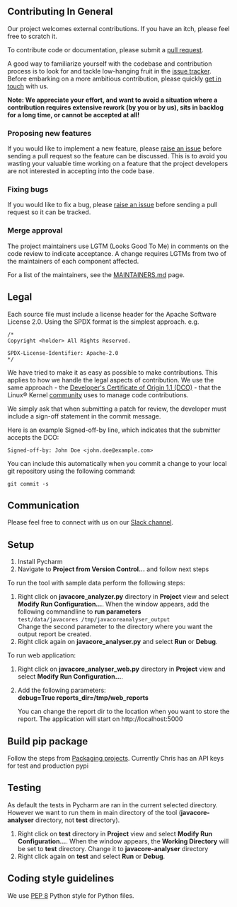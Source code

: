 ## Contributing In General
Our project welcomes external contributions. If you have an itch, please feel
free to scratch it.

To contribute code or documentation, please submit a [pull request](https://github.com/IBM/javacore-analyser/compare).

A good way to familiarize yourself with the codebase and contribution process is
to look for and tackle low-hanging fruit in the [issue tracker](https://github.com/ibm/javacore-analyser/issues).
Before embarking on a more ambitious contribution, please quickly [get in touch](#communication) with us.

**Note: We appreciate your effort, and want to avoid a situation where a contribution
requires extensive rework (by you or by us), sits in backlog for a long time, or
cannot be accepted at all!**

### Proposing new features

If you would like to implement a new feature, please 
[raise an issue](https://github.com/IBM/javacore-analyser/issues/new)
before sending a pull request so the feature can be discussed. This is to avoid
you wasting your valuable time working on a feature that the project developers
are not interested in accepting into the code base.

### Fixing bugs

If you would like to fix a bug, please [raise an issue](https://github.com/IBM/javacore-analyser/issues/new) before 
sending a pull request so it can be tracked.

### Merge approval

The project maintainers use LGTM (Looks Good To Me) in comments on the code
review to indicate acceptance. A change requires LGTMs from two of the
maintainers of each component affected.

For a list of the maintainers, see the [MAINTAINERS.md](MAINTAINERS.md) page.

## Legal

Each source file must include a license header for the Apache
Software License 2.0. Using the SPDX format is the simplest approach.
e.g.

```
/*
Copyright <holder> All Rights Reserved.

SPDX-License-Identifier: Apache-2.0
*/
```

We have tried to make it as easy as possible to make contributions. This
applies to how we handle the legal aspects of contribution. We use the
same approach - the [Developer's Certificate of Origin 1.1 (DCO)](https://github.com/hyperledger/fabric/blob/master/docs/source/DCO1.1.txt) - that the Linux® Kernel [community](https://elinux.org/Developer_Certificate_Of_Origin)
uses to manage code contributions.

We simply ask that when submitting a patch for review, the developer
must include a sign-off statement in the commit message.

Here is an example Signed-off-by line, which indicates that the
submitter accepts the DCO:

```
Signed-off-by: John Doe <john.doe@example.com>
```

You can include this automatically when you commit a change to your
local git repository using the following command:

```
git commit -s
```

## Communication
Please feel free to connect with us on our [Slack channel](https://ibm.enterprise.slack.com/archives/C01KQ4X0ZK6).

## Setup
1. Install Pycharm
2. Navigate to **Project from Version Control...** and follow next steps

To run the tool with sample data perform the following steps:
1. Right click on **javacore_analyzer.py** directory in **Project** view and select **Modify Run Configuration...**. 
When the window appears, add the following commandline to **run parameters**  
`test/data/javacores /tmp/javacoreanalyser_output`  
Change the second parameter to the directory where you want the output report be created.
2. Right click again on **javacore_analyser.py** and select **Run** or **Debug**.

To run web application:
1. Right click on **javacore_analyser_web.py** directory in **Project** view and select **Modify Run Configuration...**.
2. Add the following parameters:  
   **debug=True reports_dir=/tmp/web_reports**  

   You can change the report dir to the location when you want to store the report. 
   The application will start on http://localhost:5000


## Build pip package 
Follow the steps from [Packaging projects](https://packaging.python.org/en/latest/tutorials/packaging-projects/).
Currently Chris has an API keys for test and production pypi

## Testing
As default the tests in Pycharm are ran in the current selected directory. However we want to run them in main 
directory of the tool (**javacore-analyser** directory, not **test** directory). 
1. Right click on **test** directory in **Project** view and select **Modify Run Configuration...**. 
When the window appears, the **Working Directory** will be set to **test** directory. 
Change it to **javacore-analyser** directory
2. Right click again on **test** and select **Run** or **Debug**.

## Coding style guidelines
We use [PEP 8](https://peps.python.org/pep-0008/) Python style for Python files.
